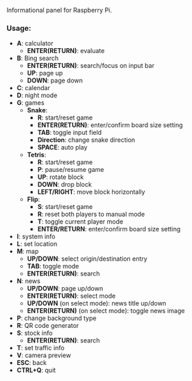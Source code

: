 Informational panel for Raspberry Pi.

### Usage:
- **A**: calculator
  - **ENTER(RETURN)**: evaluate
- **B**: Bing search
  - **ENTER(RETURN)**: search/focus on input bar
  - **UP**: page up
  - **DOWN**: page down
- **C**: calendar
- **D**: night mode
- **G**: games
  - **Snake**:
    - **R**: start/reset game
    - **ENTER(RETURN)**: enter/confirm board size setting
    - **TAB**: toggle input field
    - **Direction**: change snake direction
    - **SPACE**: auto play
  - **Tetris**:
    - **R**: start/reset game
    - **P**: pause/resume game
    - **UP**: rotate block
    - **DOWN**: drop block
    - **LEFT/RIGHT**: move block horizontally
  - **Flip**:
    - **S**: start/reset game
    - **R**: reset both players to manual mode
    - **T**: toggle current player mode
    - **ENTER/RETURN**: enter/confirm board size setting
- **I**: system info
- **L**: set location
- **M**: map
  - **UP/DOWN**: select origin/destination entry
  - **TAB**: toggle mode
  - **ENTER(RETURN)**: search
- **N**: news
  - **UP/DOWN**: page up/down
  - **ENTER(RETURN)**: select mode
  - **UP/DOWN** (on select mode): news title up/down
  - **ENTER(RETURN)** (on select mode): toggle news image
- **P**: change background type
- **R**: QR code generator
- **S**: stock info
  - **ENTER(RETURN)**: search
- **T**: set traffic info
- **V**: camera preview
- **ESC**: back
- **CTRL+Q**: quit
